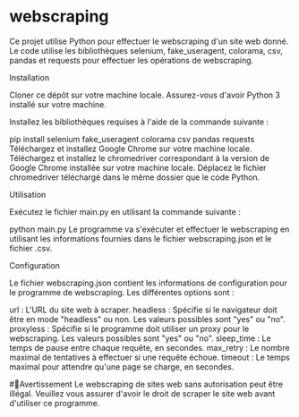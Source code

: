 # webscraping


Ce projet utilise Python pour effectuer le webscraping d'un site web donné. Le code utilise les bibliothèques selenium, fake_useragent, colorama, csv, pandas et requests pour effectuer les opérations de webscraping.

Installation

Cloner ce dépôt sur votre machine locale.
Assurez-vous d'avoir Python 3 installé sur votre machine.

Installez les bibliothèques requises à l'aide de la commande suivante :

pip install selenium fake_useragent colorama csv pandas requests
Téléchargez et installez Google Chrome sur votre machine locale.
Téléchargez et installez le chromedriver correspondant à la version de Google Chrome installée sur votre machine locale.
Déplacez le fichier chromedriver téléchargé dans le même dossier que le code Python.

Utilisation

Exécutez le fichier main.py en utilisant la commande suivante :

python main.py
Le programme va s'exécuter et effectuer le webscraping en utilisant les informations fournies dans le fichier webscraping.json et le fichier .csv.


Configuration

Le fichier webscraping.json contient les informations de configuration pour le programme de webscraping. Les différentes options sont :

url : L'URL du site web à scraper.
headless : Spécifie si le navigateur doit être en mode "headless" ou non. Les valeurs possibles sont "yes" ou "no".
proxyless : Spécifie si le programme doit utiliser un proxy pour le webscraping. Les valeurs possibles sont "yes" ou "no".
sleep_time : Le temps de pause entre chaque requête, en secondes.
max_retry : Le nombre maximal de tentatives à effectuer si une requête échoue.
timeout : Le temps maximal pour attendre qu'une page se charge, en secondes.

#🚨Avertissement
Le webscraping de sites web sans autorisation peut être illégal. Veuillez vous assurer d'avoir le droit de scraper le site web avant d'utiliser ce programme.
